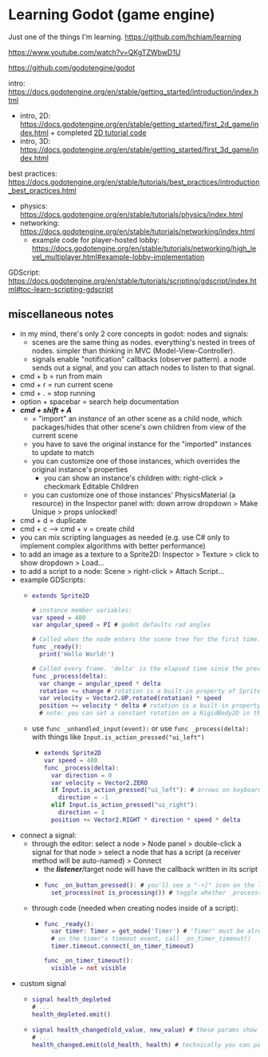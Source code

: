 # Learning Godot (game engine)

Just one of the things I'm learning. https://github.com/hchiam/learning

https://www.youtube.com/watch?v=QKgTZWbwD1U

https://github.com/godotengine/godot

intro: https://docs.godotengine.org/en/stable/getting_started/introduction/index.html 
- intro, 2D: https://docs.godotengine.org/en/stable/getting_started/first_2d_game/index.html + completed [2D tutorial code](https://github.com/godotengine/godot-demo-projects/tree/master/2d/dodge_the_creeps)
- intro, 3D: https://docs.godotengine.org/en/stable/getting_started/first_3d_game/index.html

best practices: https://docs.godotengine.org/en/stable/tutorials/best_practices/introduction_best_practices.html
- physics: https://docs.godotengine.org/en/stable/tutorials/physics/index.html
- networking: https://docs.godotengine.org/en/stable/tutorials/networking/index.html
  - example code for player-hosted lobby: https://docs.godotengine.org/en/stable/tutorials/networking/high_level_multiplayer.html#example-lobby-implementation

GDScript: https://docs.godotengine.org/en/stable/tutorials/scripting/gdscript/index.html#toc-learn-scripting-gdscript

## miscellaneous notes

- in my mind, there's only 2 core concepts in godot: nodes and signals:
  - scenes are the same thing as nodes. everything's nested in trees of nodes. simpler than thinking in MVC (Model-View-Controller).
  - signals enable "notification" callbacks (observer pattern). a node sends out a signal, and you can attach nodes to listen to that signal.
- cmd + b = run from main
- cmd + r = run current scene
- cmd + . = stop running
- option + spacebar = search help documentation
- **_cmd + shift + A_**
  - = "import" an _instance_ of an other scene as a child node, which packages/hides that other scene's own children from view of the current scene
  - you have to save the original instance for the "imported" instances to update to match
  - you can customize one of those instances, which overrides the original instance's properties
    - you can show an instance's children with: right-click > checkmark Editable Children
  - you can customize one of those instances' PhysicsMaterial (a resource) in the Inspector panel with: down arrow dropdown > Make Unique > props unlocked!
- cmd + d = duplicate
- cmd + c --> cmd + v = create child
- you can mix scripting languages as needed (e.g. use C# only to implement complex algorithms with better performance)
- to add an image as a texture to a Sprite2D: Inspector > Texture > click to show dropdown > Load...
- to add a script to a node: Scene > right-click > Attach Script...
- example GDScripts:
  - ```gd
    extends Sprite2D
    
    # instance member variables:
    var speed = 400
    var angular_speed = PI # godot defaults rad angles
    
    # Called when the node enters the scene tree for the first time.
    func _ready():
      print('Hello World!')
    
    # Called every frame. 'delta' is the elapsed time since the previous frame.
    func _process(delta):
      var change = angular_speed * delta
      rotation += change # rotation is a built-in property of Sprite2D
      var velocity = Vector2.UP.rotated(rotation) * speed
      position += velocity * delta # rotation is a built-in property of Sprite2D
      # note: you can set a constant rotation on a RigidBody2D in the Inspector panel with: Angular > Velocity
    ```
  - use `func _unhandled_input(event):` or use `func _process(delta):` with things like `Input.is_action_pressed("ui_left")`
    - ```gd
      extends Sprite2D
      var speed = 400
      func _process(delta):
        var direction = 0
        var velocity = Vector2.ZERO
        if Input.is_action_pressed("ui_left"): # arrows on keyboard or D-pad
          direction = -1
        elif Input.is_action_pressed("ui_right"):
          direction = 1
        position += Vector2.RIGHT * direction * speed * delta
      ```
- connect a signal:
  - through the editor: select a node > Node panel > double-click a signal for that node > select a node that has a script (a receiver method will be auto-named) > Connect
    - the **_listener_**/target node will have the callback written in its script
    - ```gd
      func _on_button_pressed(): # you'll see a "->]" icon on the left side of this func
  	    set_process(not is_processing()) # toggle whether _process(delta) is running
      ```
  - through code (needed when creating nodes inside of a script):
    - ```gd
      func _ready():
        var timer: Timer = get_node('Timer') # 'Timer' must be already set up as a child node named 'Timer'
        # on the timer's timeout event, call _on_timer_timeout()
        timer.timeout.connect(_on_timer_timeout)
      
      func _on_timer_timeout():
        visible = not visible
      ```
- custom signal
  - ```gd
    signal health_depleted
    # ...
    health_depleted.emit()
    ```
  - ```gd
    signal health_changed(old_value, new_value) # these params show up in Node panel
    # ...
    health_changed.emit(old_health, health) # technically you can pass more params but it's up to you to be consistent in code
    ```
